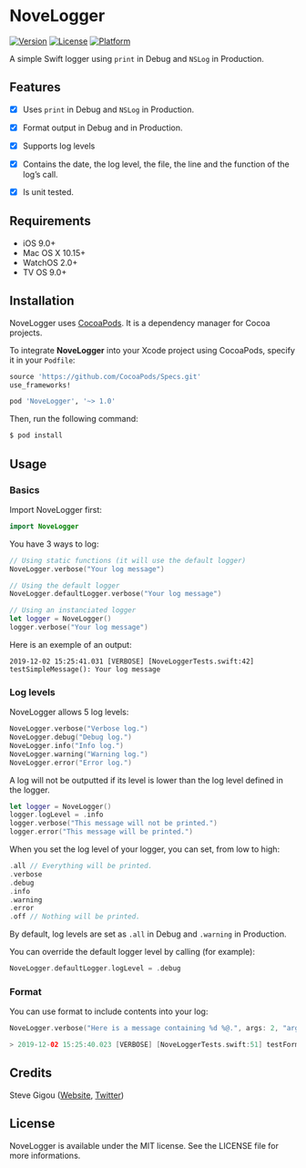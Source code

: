 # NoveLogger

[![Version](https://img.shields.io/cocoapods/v/NoveLogger.svg?style=flat)](https://cocoapods.org/pods/NoveLogger) [![License](https://img.shields.io/cocoapods/l/NoveLogger.svg?style=flat)](https://cocoapods.org/pods/NoveLogger) [![Platform](https://img.shields.io/cocoapods/p/NoveLogger.svg?style=flat)](https://cocoapods.org/pods/NoveLogger)

A simple Swift logger using `print` in Debug and `NSLog` in Production.


## Features

- [x] Uses `print` in Debug and `NSLog` in Production.
- [x] Format output in Debug and in Production.
- [x] Supports log levels
- [x] Contains the date, the log level, the file, the line and the function of the log’s call.
- [x] Is unit tested.


## Requirements

- iOS 9.0+
- Mac OS X 10.15+
- WatchOS 2.0+
- TV OS 9.0+


## Installation

NoveLogger uses [CocoaPods](http://cocoapods.org). It is a dependency manager for Cocoa projects.

To integrate **NoveLogger** into your Xcode project using CocoaPods, specify it in your `Podfile`:

```ruby
source 'https://github.com/CocoaPods/Specs.git'
use_frameworks!

pod 'NoveLogger', '~> 1.0'
```

Then, run the following command:

```bash
$ pod install
```


## Usage

### Basics

Import NoveLogger first:

```swift
import NoveLogger
```

You have 3 ways to log:

```swift
// Using static functions (it will use the default logger)
NoveLogger.verbose("Your log message")

// Using the default logger
NoveLogger.defaultLogger.verbose("Your log message")

// Using an instanciated logger
let logger = NoveLogger()
logger.verbose("Your log message")
```

Here is an exemple of an output:

```
2019-12-02 15:25:41.031 [VERBOSE] [NoveLoggerTests.swift:42] testSimpleMessage(): Your log message
```

### Log levels

NoveLogger allows 5 log levels:

```swift
NoveLogger.verbose("Verbose log.")
NoveLogger.debug("Debug log.")
NoveLogger.info("Info log.")
NoveLogger.warning("Warning log.")
NoveLogger.error("Error log.")
```

A log will not be outputted if its level is lower than the log level defined in the logger.

```swift
let logger = NoveLogger()
logger.logLevel = .info
logger.verbose("This message will not be printed.")
logger.error("This message will be printed.")
```

When you set the log level of your logger, you can set, from low to high:

```swift
.all // Everything will be printed.
.verbose
.debug
.info
.warning
.error
.off // Nothing will be printed.
```

By default, log levels are set as `.all` in Debug and `.warning` in Production.

You can override the default logger level by calling (for example):

```swift
NoveLogger.defaultLogger.logLevel = .debug
```

### Format

You can use format to include contents into your log:

```swift
NoveLogger.verbose("Here is a message containing %d %@.", args: 2, "arguments")

> 2019-12-02 15:25:40.023 [VERBOSE] [NoveLoggerTests.swift:51] testFormat(): Here is a message containing 2 arguments.
```


## Credits

Steve Gigou ([Website](https://steve.gigou.fr), [Twitter](https://twitter.com/stevegigou))


## License

NoveLogger is available under the MIT license. See the LICENSE file for more informations.